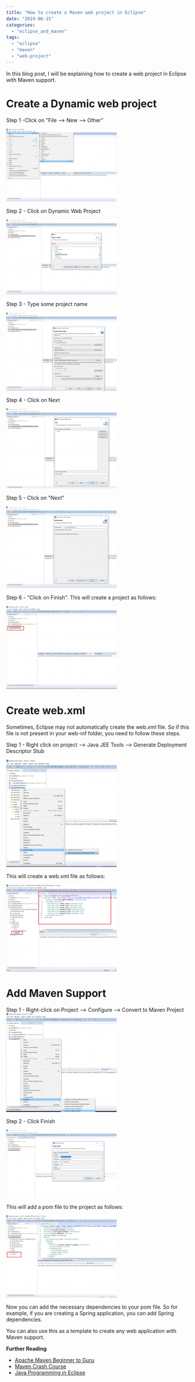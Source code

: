 ```yaml
---
title: "How to create a Maven web project in Eclipse"
date: "2019-06-15"
categories: 
  - "eclipse_and_maven"
tags: 
  - "eclipse"
  - "maven"
  - "web-project"
---
```


In this blog post, I will be explaining how to create a web project in Eclipse with Maven support.

# Create a Dynamic web project

Step 1 -Click on "File --> New --> Other"

[![](images/1-1-300x198.png)](https://learnjava.co.in/wp-content/uploads/2019/05/1-1.png)

Step 2 - Click on Dynamic Web Project

[![](images/2-1-300x204.png)](https://learnjava.co.in/wp-content/uploads/2019/05/2-1.png)

Step 3 - Type some project name

[![](images/3-1-300x212.png)](https://learnjava.co.in/wp-content/uploads/2019/05/3-1.png)

Step 4 - Click on Next

[![](images/4-1-300x217.png)](https://learnjava.co.in/wp-content/uploads/2019/05/4-1.png)

Step 5 - Click on "Next"

[![](images/5-1-300x222.png)](https://learnjava.co.in/wp-content/uploads/2019/05/5-1.png)

Step 6 - "Click on Finish". This will create a project as follows:

[![](images/6-1-300x225.png)](https://learnjava.co.in/wp-content/uploads/2019/05/6-1.png)

# Create web.xml

Sometimes, Eclipse may not automatically create the web.xml file. So if this file is not present in your web-inf folder, you need to follow these steps.

Step 1 - Right click on project --> Java JEE Tools --> Generate Deployment Descriptor Stub

[![](images/w1-300x291.png)](https://learnjava.co.in/wp-content/uploads/2019/05/w1.png)

This will create a web.xml file as follows:

[![](images/w2-300x236.png)](https://learnjava.co.in/wp-content/uploads/2019/05/w2.png)

# Add Maven Support

Step 1 - Right-click on Project --> Configure --> Convert to Maven Project![](images/m1-300x268.png)

Step 2 - Click Finish

![](images/m2-300x184.png)

This will add a pom file to the project as follows:

![](images/m3-300x223.png)

Now you can add the necessary dependencies to your pom file. So for example, if you are creating a Spring application, you can add Spring dependencies.

You can also use this as a template to create any web application with Maven support.

**Further Reading**

- [Apache Maven Beginner to Guru](https://click.linksynergy.com/deeplink?id=MnzIZAZNE5Y&mid=39197&murl=https%3A%2F%2Fwww.udemy.com%2Fcourse%2Fapache-maven-beginner-to-guru%2F)
- [Maven Crash Course](https://click.linksynergy.com/deeplink?id=MnzIZAZNE5Y&mid=39197&murl=https%3A%2F%2Fwww.udemy.com%2Fcourse%2Fmavencrashcourse%2F)
- [Java Programming in Eclipse](https://click.linksynergy.com/deeplink?id=MnzIZAZNE5Y&mid=39197&murl=https%3A%2F%2Fwww.udemy.com%2Fcourse%2Feclipse-the-basic-java-programming-course%2F)
